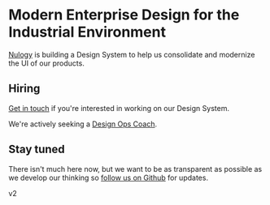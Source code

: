# Modern Enterprise Design for the Industrial Environment

[Nulogy](http://nulogy.com) is building a Design System to help us consolidate and modernize the UI of our products.

## Hiring
[Get in touch](https://nulogy.com/about/careers/) if you're interested in working on our Design System.

We're actively seeking a [Design Ops Coach](https://boards.greenhouse.io/nulogy/jobs/4017600002#.WtZp6GRKhds).

## Stay tuned

There isn't much here now, but we want to be as transparent as possible as we develop our thinking so [follow us on Github](https://github.com/nulogy/design-system) for updates.

v2
